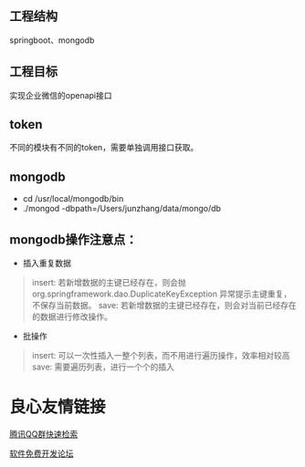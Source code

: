 ## 工程结构
springboot、mongodb

## 工程目标
实现企业微信的openapi接口

## token
不同的模块有不同的token，需要单独调用接口获取。
## mongodb
* cd /usr/local/mongodb/bin
* ./mongod -dbpath=/Users/junzhang/data/mongo/db

## mongodb操作注意点：
* 插入重复数据
> insert: 若新增数据的主键已经存在，则会抛 org.springframework.dao.DuplicateKeyException 异常提示主键重复，不保存当前数据。
> save: 若新增数据的主键已经存在，则会对当前已经存在的数据进行修改操作。


* 批操作
> insert: 可以一次性插入一整个列表，而不用进行遍历操作，效率相对较高
> save: 需要遍历列表，进行一个个的插入


 # 良心友情链接

[腾讯QQ群快速检索](http://u.720life.cn/s/8cf73f7c)

[软件免费开发论坛](http://u.720life.cn/s/bbb01dc0)